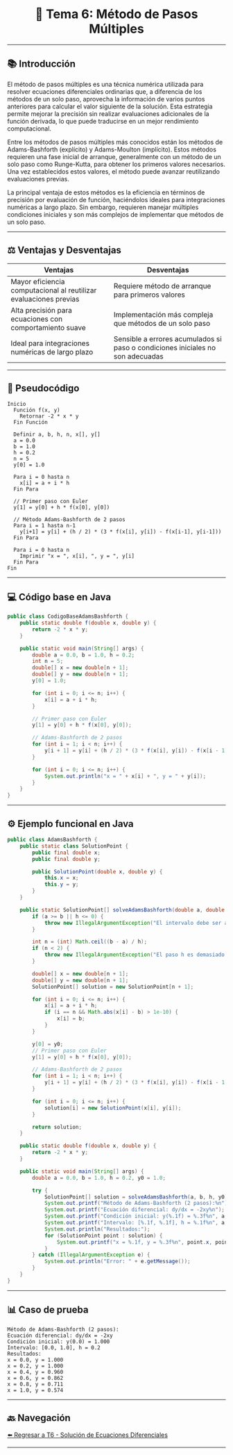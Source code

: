 <div align="center">

# 🎯 Tema 6: Método de Pasos Múltiples

</div>

---

## 📚 Introducción

El método de pasos múltiples es una técnica numérica utilizada para resolver ecuaciones diferenciales ordinarias que, a diferencia de los métodos de un solo paso, aprovecha la información de varios puntos anteriores para calcular el valor siguiente de la solución. Esta estrategia permite mejorar la precisión sin realizar evaluaciones adicionales de la función derivada, lo que puede traducirse en un mejor rendimiento computacional.

Entre los métodos de pasos múltiples más conocidos están los métodos de Adams-Bashforth (explícito) y Adams-Moulton (implícito). Estos métodos requieren una fase inicial de arranque, generalmente con un método de un solo paso como Runge-Kutta, para obtener los primeros valores necesarios. Una vez establecidos estos valores, el método puede avanzar reutilizando evaluaciones previas.

La principal ventaja de estos métodos es la eficiencia en términos de precisión por evaluación de función, haciéndolos ideales para integraciones numéricas a largo plazo. Sin embargo, requieren manejar múltiples condiciones iniciales y son más complejos de implementar que métodos de un solo paso.

---

## ⚖️ Ventajas y Desventajas

| Ventajas                                                          | Desventajas                                                                    |
| ----------------------------------------------------------------- | ------------------------------------------------------------------------------ |
| Mayor eficiencia computacional al reutilizar evaluaciones previas | Requiere método de arranque para primeros valores                              |
| Alta precisión para ecuaciones con comportamiento suave           | Implementación más compleja que métodos de un solo paso                        |
| Ideal para integraciones numéricas de largo plazo                 | Sensible a errores acumulados si paso o condiciones iniciales no son adecuadas |

---

## 🧩 Pseudocódigo

```text
Inicio
  Función f(x, y)
    Retornar -2 * x * y
  Fin Función

  Definir a, b, h, n, x[], y[]
  a = 0.0
  b = 1.0
  h = 0.2
  n = 5
  y[0] = 1.0

  Para i = 0 hasta n
    x[i] = a + i * h
  Fin Para

  // Primer paso con Euler
  y[1] = y[0] + h * f(x[0], y[0])

  // Método Adams-Bashforth de 2 pasos
  Para i = 1 hasta n-1
    y[i+1] = y[i] + (h / 2) * (3 * f(x[i], y[i]) - f(x[i-1], y[i-1]))
  Fin Para

  Para i = 0 hasta n
    Imprimir "x = ", x[i], ", y = ", y[i]
  Fin Para
Fin
```

---

## 💻 Código base en Java

```java
public class CodigoBaseAdamsBashforth {
    public static double f(double x, double y) {
        return -2 * x * y;
    }

    public static void main(String[] args) {
        double a = 0.0, b = 1.0, h = 0.2;
        int n = 5;
        double[] x = new double[n + 1];
        double[] y = new double[n + 1];
        y[0] = 1.0;

        for (int i = 0; i <= n; i++) {
            x[i] = a + i * h;
        }

        // Primer paso con Euler
        y[1] = y[0] + h * f(x[0], y[0]);

        // Adams-Bashforth de 2 pasos
        for (int i = 1; i < n; i++) {
            y[i + 1] = y[i] + (h / 2) * (3 * f(x[i], y[i]) - f(x[i - 1], y[i - 1]));
        }

        for (int i = 0; i <= n; i++) {
            System.out.println("x = " + x[i] + ", y = " + y[i]);
        }
    }
}
```

---

## ⚙️ Ejemplo funcional en Java

```java
public class AdamsBashforth {
    public static class SolutionPoint {
        public final double x;
        public final double y;

        public SolutionPoint(double x, double y) {
            this.x = x;
            this.y = y;
        }
    }

    public static SolutionPoint[] solveAdamsBashforth(double a, double b, double h, double y0) {
        if (a >= b || h <= 0) {
            throw new IllegalArgumentException("El intervalo debe ser a < b y h debe ser positivo");
        }

        int n = (int) Math.ceil((b - a) / h);
        if (n < 2) {
            throw new IllegalArgumentException("El paso h es demasiado grande para el intervalo");
        }

        double[] x = new double[n + 1];
        double[] y = new double[n + 1];
        SolutionPoint[] solution = new SolutionPoint[n + 1];

        for (int i = 0; i <= n; i++) {
            x[i] = a + i * h;
            if (i == n && Math.abs(x[i] - b) > 1e-10) {
                x[i] = b;
            }
        }

        y[0] = y0;
        // Primer paso con Euler
        y[1] = y[0] + h * f(x[0], y[0]);

        // Adams-Bashforth de 2 pasos
        for (int i = 1; i < n; i++) {
            y[i + 1] = y[i] + (h / 2) * (3 * f(x[i], y[i]) - f(x[i - 1], y[i - 1]));
        }

        for (int i = 0; i <= n; i++) {
            solution[i] = new SolutionPoint(x[i], y[i]);
        }

        return solution;
    }

    public static double f(double x, double y) {
        return -2 * x * y;
    }

    public static void main(String[] args) {
        double a = 0.0, b = 1.0, h = 0.2, y0 = 1.0;

        try {
            SolutionPoint[] solution = solveAdamsBashforth(a, b, h, y0);
            System.out.printf("Método de Adams-Bashforth (2 pasos):%n");
            System.out.printf("Ecuación diferencial: dy/dx = -2xy%n");
            System.out.printf("Condición inicial: y(%.1f) = %.3f%n", a, y0);
            System.out.printf("Intervalo: [%.1f, %.1f], h = %.1f%n", a, b, h);
            System.out.println("Resultados:");
            for (SolutionPoint point : solution) {
                System.out.printf("x = %.1f, y = %.3f%n", point.x, point.y);
            }
        } catch (IllegalArgumentException e) {
            System.out.println("Error: " + e.getMessage());
        }
    }
}
```

---

## 📊 Caso de prueba

```text
Método de Adams-Bashforth (2 pasos):
Ecuación diferencial: dy/dx = -2xy
Condición inicial: y(0.0) = 1.000
Intervalo: [0.0, 1.0], h = 0.2
Resultados:
x = 0.0, y = 1.000
x = 0.2, y = 1.000
x = 0.4, y = 0.960
x = 0.6, y = 0.862
x = 0.8, y = 0.711
x = 1.0, y = 0.574
```

---

## 🔙 Navegación

[⬅️ Regresar a T6 - Solución de Ecuaciones Diferenciales](https://github.com/Juan200519287393u83/Metodos_Numericos/blob/main/T6%20-%20Soluci%C3%B3n%20de%20Ecuaciones%20Diferenciales/Introducci%C3%B3n%20a%20la%20Soluci%C3%B3n%20de%20Ecuaciones%20Diferenciales.md)

---
